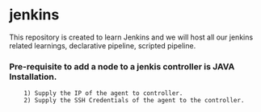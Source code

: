 # jenkins

This repository is created to learn Jenkins and we will host all our jenkins related learnings, declarative pipeline, scripted pipeline.


### Pre-requisite to add a node to a jenkis controller is JAVA Installation.

```
    1) Supply the IP of the agent to controller.
    2) Supply the SSH Credentials of the agent to the controller.
```
